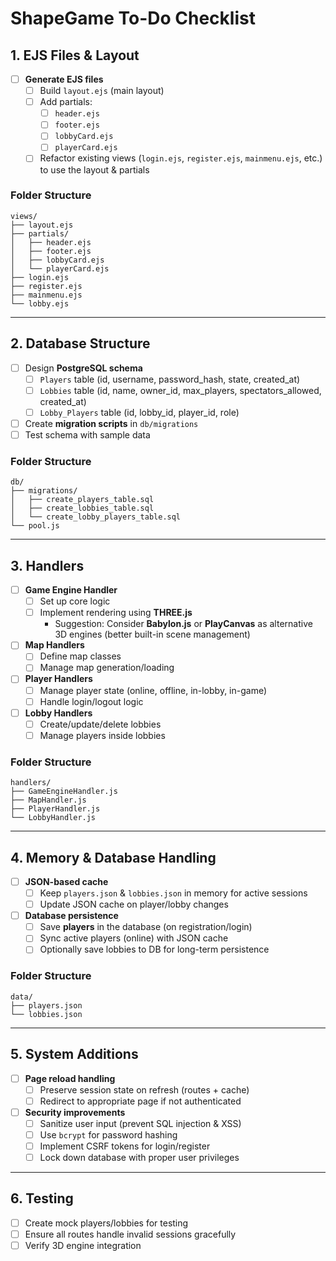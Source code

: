 # **ShapeGame To-Do Checklist**

## **1. EJS Files & Layout**
- [ ] **Generate EJS files**  
  - [ ] Build `layout.ejs` (main layout)  
  - [ ] Add partials:  
    - [ ] `header.ejs`  
    - [ ] `footer.ejs`  
    - [ ] `lobbyCard.ejs`  
    - [ ] `playerCard.ejs`  
  - [ ] Refactor existing views (`login.ejs`, `register.ejs`, `mainmenu.ejs`, etc.) to use the layout & partials  

### **Folder Structure**
```
views/
├── layout.ejs
├── partials/
│   ├── header.ejs
│   ├── footer.ejs
│   ├── lobbyCard.ejs
│   └── playerCard.ejs
├── login.ejs
├── register.ejs
├── mainmenu.ejs
└── lobby.ejs
```

---

## **2. Database Structure**
- [ ] Design **PostgreSQL schema**  
  - [ ] `Players` table (id, username, password_hash, state, created_at)  
  - [ ] `Lobbies` table (id, name, owner_id, max_players, spectators_allowed, created_at)  
  - [ ] `Lobby_Players` table (id, lobby_id, player_id, role)  
- [ ] Create **migration scripts** in `db/migrations`  
- [ ] Test schema with sample data  

### **Folder Structure**
```
db/
├── migrations/
│   ├── create_players_table.sql
│   ├── create_lobbies_table.sql
│   └── create_lobby_players_table.sql
└── pool.js
```

---

## **3. Handlers**
- [ ] **Game Engine Handler**  
  - [ ] Set up core logic  
  - [ ] Implement rendering using **THREE.js**  
    - Suggestion: Consider **Babylon.js** or **PlayCanvas** as alternative 3D engines (better built-in scene management)  
- [ ] **Map Handlers**  
  - [ ] Define map classes  
  - [ ] Manage map generation/loading  
- [ ] **Player Handlers**  
  - [ ] Manage player state (online, offline, in-lobby, in-game)  
  - [ ] Handle login/logout logic  
- [ ] **Lobby Handlers**  
  - [ ] Create/update/delete lobbies  
  - [ ] Manage players inside lobbies  

### **Folder Structure**
```
handlers/
├── GameEngineHandler.js
├── MapHandler.js
├── PlayerHandler.js
└── LobbyHandler.js
```

---

## **4. Memory & Database Handling**
- [ ] **JSON-based cache**  
  - [ ] Keep `players.json` & `lobbies.json` in memory for active sessions  
  - [ ] Update JSON cache on player/lobby changes  
- [ ] **Database persistence**  
  - [ ] Save **players** in the database (on registration/login)  
  - [ ] Sync active players (online) with JSON cache  
  - [ ] Optionally save lobbies to DB for long-term persistence  

### **Folder Structure**
```
data/
├── players.json
└── lobbies.json
```

---

## **5. System Additions**
- [ ] **Page reload handling**  
  - [ ] Preserve session state on refresh (routes + cache)  
  - [ ] Redirect to appropriate page if not authenticated  
- [ ] **Security improvements**  
  - [ ] Sanitize user input (prevent SQL injection & XSS)  
  - [ ] Use `bcrypt` for password hashing  
  - [ ] Implement CSRF tokens for login/register  
  - [ ] Lock down database with proper user privileges  

---

## **6. Testing**
- [ ] Create mock players/lobbies for testing  
- [ ] Ensure all routes handle invalid sessions gracefully  
- [ ] Verify 3D engine integration  
